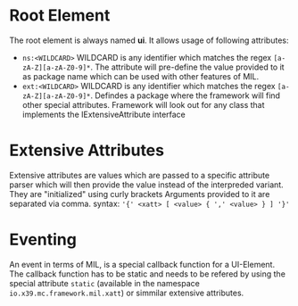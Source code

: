 Root Element
============
The root element is always named **ui**.
It allows usage of following attributes:
    
* `ns:<WILDCARD>`
    WILDCARD is any identifier which matches the regex `[a-zA-Z][a-zA-Z0-9]*`.
    The attribute will pre-define the value provided to it as package name which can be used
    with other features of MIL.
* `ext:<WILDCARD>`
    WILDCARD is any identifier which matches the regex `[a-zA-Z][a-zA-Z0-9]*`.
    Defindes a package where the framework will find other special attributes.
    Framework will look out for any class that implements the IExtensiveAttribute interface

Extensive Attributes
====================
Extensive attributes are values which are passed to a specific attribute parser which
will then provide the value instead of the interpreded variant.
They are "initialized" using curly brackets
Arguments provided to it are separated via comma.
syntax:
`'{' <xatt> [ <value> { ',' <value> } ] '}'`

Eventing
========
An event in terms of MIL, is a special callback function for a UI-Element.
The callback function has to be static and needs to be refered by using the special
attribute `static` (available in the namespace `io.x39.mc.framework.mil.xatt`)
or simmilar extensive attributes.